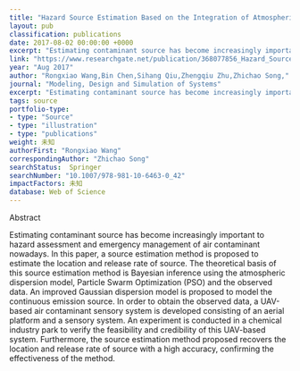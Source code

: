 ```yaml
---
title: "Hazard Source Estimation Based on the Integration of Atmospheric Dispersion Simulation and UAV Sensory System"
layout: pub
classification: publications
date: 2017-08-02 00:00:00 +0000
excerpt: "Estimating contaminant source has become increasingly important to hazard assessment and emergency management of air contaminant nowadays. In this paper, a source estimation method is proposed to estimate the location and release rate of source. The theoretical basis of this source estimation method is Bayesian inference using the atmospheric dispe..."
link: "https://www.researchgate.net/publication/368077856_Hazard_Source_Estimation_Based_on_the_Integration_of_Atmospheric_Dispersion_Simulation_and_UAV_Sensory_System"
year: "Aug 2017"
author: "Rongxiao Wang,Bin Chen,Sihang Qiu,Zhengqiu Zhu,Zhichao Song,"
journal: "Modeling, Design and Simulation of Systems"
excerpt: "Estimating contaminant source has become increasingly important to hazard assessment and emergency management of air contaminant nowadays. In this paper, a source estimation method is proposed to estimate the location and release rate of source. The theoretical basis of this source estimation method is Bayesian inference using the atmospheric dispe..."
tags: source
portfolio-type: 
- type: "Source"
- type: "illustration"
- type: "publications"
weight: 未知
authorFirst: "Rongxiao Wang"
correspondingAuthor: "Zhichao Song"
searchStatus:  Springer
searchNumber: "10.1007/978-981-10-6463-0_42"
impactFactors: 未知
database: Web of Science
---
```

Abstract

Estimating contaminant source has become increasingly important to hazard assessment and emergency management of air contaminant nowadays. In this paper, a source estimation method is proposed to estimate the location and release rate of source. The theoretical basis of this source estimation method is Bayesian inference using the atmospheric dispersion model, Particle Swarm Optimization (PSO) and the observed data. An improved Gaussian dispersion model is proposed to model the continuous emission source. In order to obtain the observed data, a UAV-based air contaminant sensory system is developed consisting of an aerial platform and a sensory system. An experiment is conducted in a chemical industry park to verify the feasibility and credibility of this UAV-based system. Furthermore, the source estimation method proposed recovers the location and release rate of source with a high accuracy, confirming the effectiveness of the method.